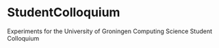 # StudentColloquium
Experiments for the University of Groningen Computing Science Student Colloquium
